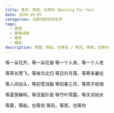 ```yaml
---
title: 等风，等雨，也等你（Waiting For You）
date: 2020-10-05
categories: 当我念到你的名字
tags:
  - 爱情
  - 爱情诗歌
  - 推荐
  - 精选
description: 等雾，等船，也等信 / 等风，等雨，也等你
---
```


等一朵花开，等一朵花谢
等一个人来，等一个人老

等草长莺飞，等候鸟北归
等日升月落，等寒来暑往

等人间白头，等初雪消融
等阳春三月，等燕子呢喃

等夏荫蝉鸣，等流萤扑窗
等竹叶零露，等天凉如水

等雾，等船，也等信
等风，等雨，也等你